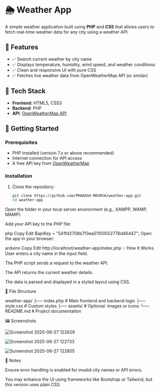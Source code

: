 # 🌦️ Weather App

A simple weather application built using **PHP** and **CSS** that allows users to fetch real-time weather data for any city using a weather API.

## 📌 Features

- ✅ Search current weather by city name
- ✅ Displays temperature, humidity, wind speed, and weather conditions
- ✅ Clean and responsive UI with pure CSS
- ✅ Fetches live weather data from OpenWeatherMap API (or similar)

## 🧰 Tech Stack

- **Frontend**: HTML5, CSS3
- **Backend**: PHP
- **API**: [OpenWeatherMap API](https://openweathermap.org/api)

## 🚀 Getting Started

### Prerequisites

- PHP installed (version 7.x or above recommended)
- Internet connection for API access
- A free API key from [OpenWeatherMap](https://openweathermap.org/)

### Installation

1. Clone the repository:
   ```bash
   git clone https://github.com/PRAKASH-MOURYA/weather-app.git
   cd weather-app
Open the folder in your local server environment (e.g., XAMPP, WAMP, MAMP).

Add your API key to the PHP file:

php
Copy
Edit
$apiKey = "541fd2708b7f3ea51100552776d46447";
Open the app in your browser:

arduino
Copy
Edit
http://localhost/weather-app/index.php
💡 How It Works
User enters a city name in the input field.

The PHP script sends a request to the weather API.

The API returns the current weather details.

The data is parsed and displayed in a styled layout using CSS.

📁 File Structure

weather-app/
├── index.php         # Main frontend and backend logic
├── style.css         # Custom styles
├── assets/           # Optional: images or icons
└── README.md         # Project documentation

🖼️ Screenshots


![Screenshot 2025-06-27 122629](https://github.com/user-attachments/assets/caeca0c2-09f3-40d6-9eb0-428373925f16)

![Screenshot 2025-06-27 122733](https://github.com/user-attachments/assets/be57764e-ad46-4765-b3ac-554b63034373)

![Screenshot 2025-06-27 122805](https://github.com/user-attachments/assets/e4ff0027-ec95-4c6f-a80f-a878d9c73f18)

📌 Notes

Ensure error handling is enabled for invalid city names or API errors.

You may enhance the UI using frameworks like Bootstrap or Tailwind, but this version uses plain CSS.
